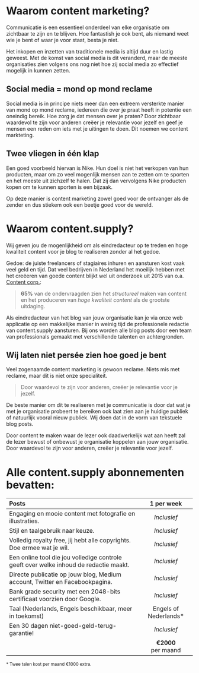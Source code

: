 # Waarom content marketing?

Communicatie is een essentieel onderdeel van elke organisatie om zichtbaar te zijn en te blijven. Hoe fantastish je ook bent, als niemand weet wie je bent of waar je voor staat, besta je niet.

Het inkopen en inzetten van traditionele media is altijd duur en lastig geweest. Met de komst van social media is dit veranderd, maar de meeste organisaties zien volgens ons nog niet hoe zij social media zo effectief mogelijk in kunnen zetten.

## Social media = mond op mond reclame

Social media is in principe niets meer dan een extreem versterkte manier van mond op mond reclame, iedereen die over je praat heeft in potentie een oneindig bereik. Hoe zorg je dat mensen over je praten? Door zichtbaar waardevol te zijn voor anderen creëer je relevantie voor jezelf en geef je mensen een reden om iets met je uitingen te doen. Dit noemen we content markteting.

## Twee vliegen in één klap

Een goed voorbeeld hiervan is Nike. Hun doel is niet het verkopen van hun producten, maar om zo veel mogenlijk mensen aan te zetten om te sporten en het meeste uit zichzelf te halen. Dat zij dan vervolgens Nike producten kopen om te kunnen sporten is een bijzaak.

Op deze manier is content marketing zowel goed voor de ontvanger als de zender en dus stiekem ook een beetje goed voor de wereld.   

# Waarom content.supply?

Wij geven jou de mogenlijkheid om als eindredacteur op te treden en hoge kwaliteit content voor je blog te realiseren zonder al het gedoe.

Gedoe: de juiste freelancers of stagiaires inhuren en aansturen kost vaak veel geld en tijd. Dat veel bedrijven in Nederland het moeilijk hebben met het creëeren van goede content blijkt wel uit onderzoek uit 2015 van o.a. [Content corp.](http://contenteer.nl/download/contentonderzoek-2015/):

> **65%** van de ondervraagden zien het *structureel* maken van content en het produceren van *hoge kwaliteit content* als de grootste uitdaging.

Als eindredacteur van het blog van jouw organisatie kan je via onze web applicatie op een makkelijke manier in weinig tijd de professionele redactie van content.supply aansturen. Bij ons worden alle blog posts door een team van professionals gemaakt met verschillende talenten en achtergronden.

## Wij laten niet persée zien hoe goed je bent

Veel zogenaamde content marketing is gewoon reclame. Niets mis met reclame, maar dit is niet onze specialiteit.  

> Door waardevol te zijn voor anderen, creëer je relevantie voor je jezelf.

De beste manier om dit te realiseren met je communicatie is door dat wat je met je organisatie probeert te bereiken ook laat zien aan je huidige publiek of natuurlijk vooral nieuw publiek. Wij doen dat in de vorm van tekstuele blog posts.

Door content te maken waar de lezer ook daadwerkelijk wat aan heeft zal de lezer bewust of onbewust je organisatie koppelen aan jouw organisatie. Door waardevol te zijn voor anderen, creëer je relevantie voor jezelf.


# Alle content.supply abonnementen bevatten:

| Posts | 1 per week |
|:------------|:-------:|
| Engaging en mooie content met fotografie en illustraties. | _Inclusief_ |
| Stijl en taalgebruik naar keuze. | _Inclusief_ |
| Volledig royalty free, jij hebt alle copyrights. Doe ermee wat je wil. | _Inclusief_ |
| Een online tool die jou volledige controle geeft over welke inhoud de redactie maakt. | _Inclusief_ |
| Directe publicatie op jouw blog, Medium account, Twitter en Facebookpagina. | _Inclusief_ |
| Bank grade security met een 2048-bits certificaat voorzien door Google. | _Inclusief_ |
| Taal (Nederlands, Engels beschikbaar, meer in toekomst) | Engels of Nederlands* |
| Een 30 dagen niet-goed-geld-terug-garantie! | _Inclusief_ |
|  | **€2000** per&nbsp;maand |

<small>* Twee talen kost per maand €1000 extra.</small>
